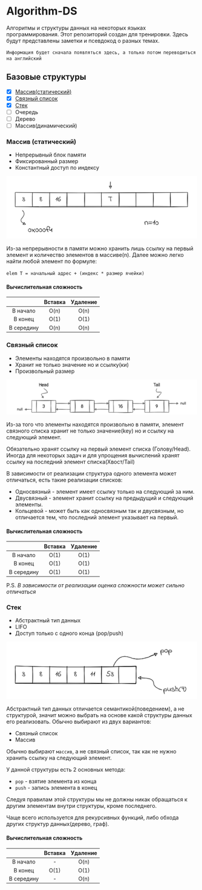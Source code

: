 # Algorithm-DS

Алгоритмы и структуры данных на некоторых языках программирования. Этот репозиторий создан для тренировки. Здесь будут представлены заметки и псевдокод о разных темах.

    Информация будет сначала появляться здесь, а только потом переводиться на английский

## Базовые структуры

* [x] [Массив(статический)](#array)
* [x] [Связный список](#linked-list)
* [x] [Стек](#stack)
* [ ] Очередь
* [ ] Дерево
* [ ] Массив(динамический)

### Массив (статический)<a name="array"></a>

* Непрерывный блок памяти
* Фиксированный размер
* Константный доступ по индексу

![array image](img/array-static.png)

Из-за непрерывности в памяти можно хранить лишь ссылку на первый элемент и количество элементов в массиве(n). Далее можно легко найти любой элемент по формуле:

`
elem T = начальный адрес + (индекс * размер ячейки)
`

#### Вычислительная сложность

|            | Вставка | Удаление |
| :--------: | :-----: | :------: |
|  В начало  |  O(n)   |   O(n)   |
|  В конец   |  O(1)   |   O(1)   |
| В середину |  O(n)   |   O(n)   |

### Связный список<a name="linked-list"></a>

* Элементы находятся произвольно в памяти
* Хранит не только значение но и ссылку(ки)
* Произвольный размер

![linked list image](img/linked-list.png)

Из-за того что элементы находятся произвольно в памяти, элемент связного списка хранит не только значение(key) но и ссылку на следующий элемент.

Обязательно хранят ссылку на первый элемент списка (Голову/Head). Иногда для некоторых задач и для упрощения вычислений хранят ссылку на последний элемент списка(Хвост/Tail)

В зависимости от реализации структура одного элемента может отличаться, есть такие реализации списков:

* Односвязный - элемент имеет ссылку только на следующий за ним.
* Двусвязный - элемент хранит ссылку на предыдущий и следующий элементы.
* Кольцевой - может быть как односвязным так и двусвязным, но отличается тем, что последний элемент указывает на первый.

#### Вычислительная сложность

|            | Вставка | Удаление |
| :--------: | :-----: | :------: |
|  В начало  |  O(1)   |   O(1)   |
|  В конец   |  O(1)   |   O(1)   |
| В середину |  O(1)   |   O(1)   |

P.S. _В зависимости от реализации оценка сложности может сильно отличаться_

### Стек<a name="stack"></a>

* Абстрактный тип данных
* LIFO
* Доступ только с одного конца (pop/push)

![stack image](img/stack.png)

Абстрактный тип данных отличается семантикой(поведением), а не структурой, значит можно выбрать на основе какой структуры данных его реализовать. Обычно выбирают из двух вариантов:

* Связный список
* Массив

Обычно выбирают `массив`, а не связный список, так как не нужно хранить ссылку на следующий элемент.

У данной структуры есть 2 основных метода:

* `pop` - взятие элемента из конца
* `push` - запись элемента в конец

Следуя правилам этой структуры мы не должны никак обращаться к другим элементам внутри структуры, кроме последнего.

Чаще всего используется для рекурсивных функций, либо обхода других структур данных(дерево, граф).

#### Вычислительная сложность

|            | Вставка | Удаление |
| :--------: | :-----: | :------: |
|  В начало  |  -   |   O(n)   |
|  В конец   |  O(1)   |   O(1)   |
| В середину |  -   |   O(n)   |
